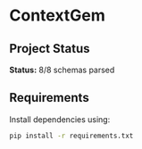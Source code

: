# ContextGem

## Project Status

**Status:** 8/8 schemas parsed 

## Requirements
Install dependencies using:
```bash
pip install -r requirements.txt
```



